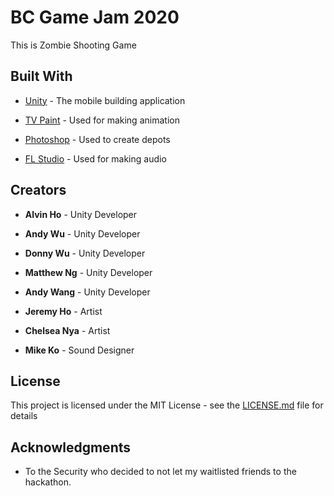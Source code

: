# BC Game Jam 2020

This is Zombie Shooting Game

## Built With

* [Unity](https://unity.com/) - The mobile building application

* [TV Paint](https://www.tvpaint.com/) - Used for making animation

* [Photoshop](https://www.photoshop.com/) - Used to create depots

* [FL Studio](https://www.image-line.com/flstudio/) - Used for making audio


## Creators

* **Alvin Ho** - Unity Developer

* **Andy Wu** - Unity Developer

* **Donny Wu** - Unity Developer

* **Matthew Ng** - Unity Developer

* **Andy Wang** - Unity Developer

* **Jeremy Ho** - Artist 

* **Chelsea Nya** - Artist

* **Mike Ko** - Sound Designer


## License

This project is licensed under the MIT License - see the [LICENSE.md](LICENSE.md) file for details

## Acknowledgments

* To the Security who decided to not let my waitlisted friends to the hackathon.